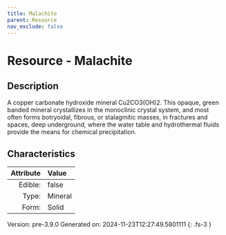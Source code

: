 ```yaml
---
title: Malachite
parent: Resource
nav_exclude: false
---
```

# Resource - Malachite

## Description
A copper carbonate hydroxide mineral Cu2CO3(OH)2.&#10;&#9; This opaque, green banded mineral crystallizes in the monoclinic crystal system, and most&#10;&#9; often forms botryoidal, fibrous, or stalagmitic masses, in fractures and spaces, deep&#10;&#9; underground, where the water table and hydrothermal fluids provide the means for chemical&#10;&#9; precipitation.

## Characteristics

| Attribute      | Value |
|--------:|:------|
|Edible:|false|
|Type:|Mineral|
|Form:|Solid|
 



    

Version: pre-3.9.0 Generated on: 2024-11-23T12:27:49.5801111
{: .fs-3 }
